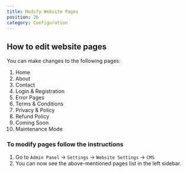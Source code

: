 ```yaml
---
title: Modify Website Pages
position: 26
category: Configuration
---
```


## How to edit website pages

You can make changes to the following pages:

1. Home
2. About
3. Contact
4. Login & Registration
5. Error Pages
6. Terms & Conditions
7. Privacy & Policy
8. Refund Policy
9. Coming Soon
10. Maintenance Mode

### To modify pages follow the instructions

1. Go to `Admin Panel` -> `Settings` -> `Website Settings` -> `CMS`
2. You can now see the above-mentioned pages list in the left sidebar.
